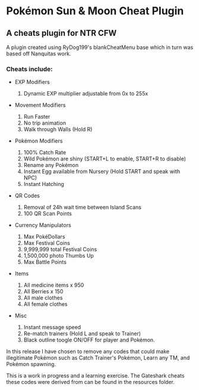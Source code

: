 # Pokémon Sun & Moon Cheat Plugin
## A cheats plugin for NTR CFW

A plugin created using RyDog199's blankCheatMenu base which in turn was based off Nanquitas work. 

### Cheats include:

- EXP Modifiers
  1. Dynamic EXP multiplier adjustable from 0x to 255x
  
- Movement Modifiers
  1. Run Faster
  2. No trip animation
  3. Walk through Walls (Hold R)

- Pokémon Modifiers
  1. 100% Catch Rate
  2. Wild Pokémon are shiny (START+L to enable, START+R to disable)
  3. Rename any Pokémon
  4. Instant Egg available from Nursery (Hold START and speak with NPC)
  5. Instant Hatching

- QR Codes
  1. Removal of 24h wait time between Island Scans
  2. 100 QR Scan Points

- Currency Manipulators
  1. Max PokéDollars
  2. Max Festival Coins
  3. 9,999,999 total Festival Coins
  4. 1,500,000 photo Thumbs Up
  5. Max Battle Points

- Items
  1. All medicine items x 950
  2. All Berries x 150
  3. All male clothes
  4. All female clothes

- Misc
  1. Instant message speed
  2. Re-match trainers (Hold L and speak to Trainer)
  3. Black outline toogle ON/OFF for player and Pokémon.

In this release I have chosen to remove any codes that could make illegitimate Pokémon such as Catch Trainer's Pokémon, Learn any TM, and Pokémon spawning.

This is a work in progress and a learning exercise. The Gateshark cheats these codes were derived from can be found in the resources folder. 
